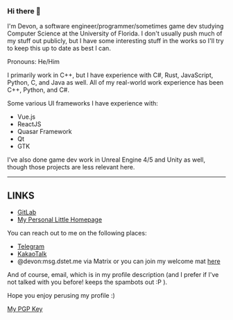   <h3> Hi there 👋</h3>

I'm Devon, a software engineer/programmer/sometimes game dev studying Computer Science at the University of Florida.
I don't usually push much of my stuff out publicly, but I have some interesting stuff in the works so I'll try to keep this
up to date as best I can.

Pronouns: He/Him 

I primarily work in C++, but I have experience with C#, Rust, JavaScript, Python, C, and Java as well.
All of my real-world work experience has been C++, Python, and C#.

Some various UI frameworks I have experience with:
- Vue.js
- ReactJS
- Quasar Framework
- Qt
- GTK

I've also done game dev work in Unreal Engine 4/5 and Unity as well, though those projects are less relevant here.

<hr>

## LINKS

- <a href="https://gitlab.com/dstettler">GitLab</a>
- <a href="https://dstet.me/">My Personal Little Homepage</a>

You can reach out to me on the following places:
- <a href="https://t.me/deeevon">Telegram</a>
- <a href="https://open.kakao.com/me/dstettler">KakaoTalk</a>
- @devon:msg.dstet.me via Matrix or you can join my welcome mat <a href="https://matrix.to/#/#welcome-mat:msg.dstet.me">here</a>


And of course, email, which is in my profile description (and I prefer if I've not talked with you before! keeps the spambots out :P ).

Hope you enjoy perusing my profile :)

<a href="https://raw.githubusercontent.com/dstettler/dstettler/master/615AD31229F607139D1164694F8455C1CA58FD53.gpg">My PGP Key</a>
</span>
